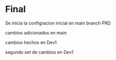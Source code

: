 # Final

Se inicia la configracion inicial en main branch PRD

cambios adicionados en main

cambios hechos en Dev1 

segundo set de cambios en Dev1